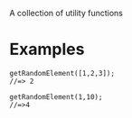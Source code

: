 A collection of utility functions

# Examples

```
getRandomElement([1,2,3]);
//=> 2
```

```
getRandomElement(1,10);
//=>4

```